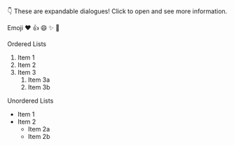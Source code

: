 👇 These are expandable dialogues! Click to open and see more information.

Emoji
  :heart:
	:+1:
	:smile:
	:sparkles:
	:tada:


Ordered Lists

1. Item 1
2. Item 2
3. Item 3
   1. Item 3a
   2. Item 3b

Unordered Lists

* Item 1
* Item 2
  * Item 2a
  * Item 2b
